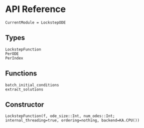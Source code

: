 # API Reference

```@meta
CurrentModule = LockstepODE
```

## Types

```@docs
LockstepFunction
PerODE
PerIndex
```

## Functions

```@docs
batch_initial_conditions
extract_solutions
```

## Constructor

```@docs
LockstepFunction(f, ode_size::Int, num_odes::Int; internal_threading=true, ordering=nothing, backend=KA.CPU())
```